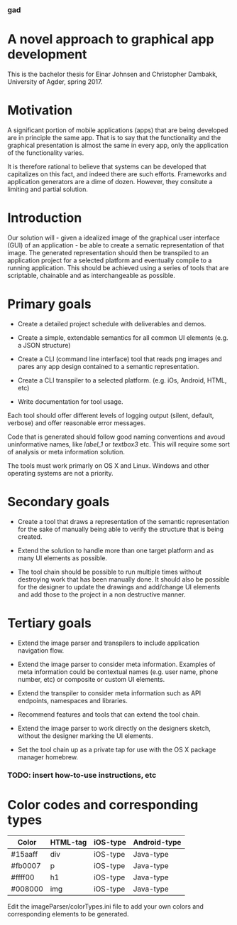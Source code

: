 ### gad
# A novel approach to graphical app development

This is the bachelor thesis for Einar Johnsen and Christopher Dambakk, University of Agder, spring 2017.

Motivation
==========

A significant portion of mobile applications (apps) that are being developed are in principle the same app. That is to say that the functionality and the graphical presentation is almost the same in every app, only the application of the functionality varies.

It is therefore rational to believe that systems can be developed that capitalizes on this fact, and indeed there are such efforts. Frameworks and application generators are a dime of dozen. However, they consitute a limiting and partial solution.

Introduction
============

Our solution will - given a idealized image of the graphical user interface (GUI) of an application - be able to create a sematic representation of that image. The generated representation should then be transpiled to an application project for a selected platform and eventually compile to a running application. This should be achieved using a series of tools that are scriptable, chainable and as interchangeable as possible.

Primary goals
=============

-   Create a detailed project schedule with deliverables and demos.

-   Create a simple, extendable semantics for all common UI elements (e.g. a JSON structure)

-   Create a CLI (command line interface) tool that reads png images and pares any app design contained to a semantic representation.

-   Create a CLI transpiler to a selected platform. (e.g. iOs, Android, HTML, etc)

-   Write documentation for tool usage.

Each tool should offer different levels of logging output (silent, default, verbose) and offer reasonable error messages.

Code that is generated should follow good naming conventions and avoud uninformative names, like *label\_1* or *textbox3* etc. This will require some sort of analysis or meta information solution.

The tools must work primarly on OS X and Linux. Windows and other operating systems are not a priority.

Secondary goals
===============

-   Create a tool that draws a representation of the semantic representation for the sake of manually being able to verify the structure that is being created.

-   Extend the solution to handle more than one target platform and as many UI elements as possible.

-   The tool chain should be possible to run multiple times without destroying work that has been manually done. It should also be possible for the designer to update the drawings and add/change UI elements and add those to the project in a non destructive manner.

Tertiary goals
==============

-   Extend the image parser and transpilers to include application navigation flow.

-   Extend the image parser to consider meta information. Examples of meta information could be contextual names (e.g. user name, phone number, etc) or composite or custom UI elements.

-   Extend the transpiler to consider meta information such as API endpoints, namespaces and libraries.

-   Recommend features and tools that can extend the tool chain.

-   Extend the image parser to work directly on the designers sketch, without the designer marking the UI elements.

-   Set the tool chain up as a private tap for use with the OS X package manager homebrew.


### TODO: insert how-to-use instructions, etc

Color codes and corresponding types
===============

| Color   	| HTML-tag 	| iOS-type 	| Android-type 	|
|---------	|----------	|----------	|--------------	|
| #15aaff 	| div    	| iOS-type 	| Java-type    	|
| #fb0007 	| p      	| iOS-type 	| Java-type    	|
| #ffff00 	| h1     	| iOS-type 	| Java-type    	|
| #008000 	| img    	| iOS-type 	| Java-type    	|

Edit the imageParser/colorTypes.ini file to add your own colors and corresponding elements to be generated.
